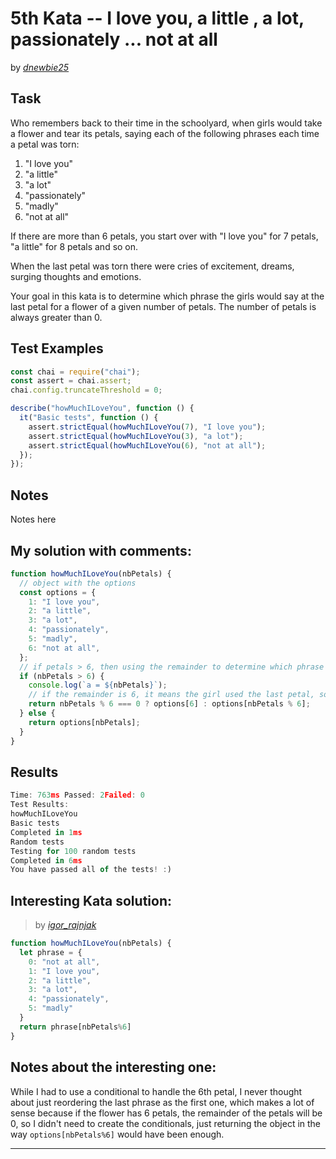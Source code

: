 # 5th Kata -- I love you, a little , a lot, passionately ... not at all

by _[dnewbie25](https://www.codewars.com/users/dnewbie25)_

## Task

Who remembers back to their time in the schoolyard, when girls would take a flower and tear its petals, saying each of the following phrases each time a petal was torn:

<ol>
<li>"I love you"</li>
<li>"a little"</li>
<li>"a lot"</li>
<li>"passionately"</li>
<li>"madly"</li>
<li>"not at all"</li>
</ol>

If there are more than 6 petals, you start over with "I love you" for 7 petals, "a little" for 8 petals and so on.

When the last petal was torn there were cries of excitement, dreams, surging thoughts and emotions.

Your goal in this kata is to determine which phrase the girls would say at the last petal for a flower of a given number of petals. The number of petals is always greater than 0.

## Test Examples

```js
const chai = require("chai");
const assert = chai.assert;
chai.config.truncateThreshold = 0;

describe("howMuchILoveYou", function () {
  it("Basic tests", function () {
    assert.strictEqual(howMuchILoveYou(7), "I love you");
    assert.strictEqual(howMuchILoveYou(3), "a lot");
    assert.strictEqual(howMuchILoveYou(6), "not at all");
  });
});
```

## Notes

Notes here

## My solution with comments:

```js
function howMuchILoveYou(nbPetals) {
  // object with the options
  const options = {
    1: "I love you",
    2: "a little",
    3: "a lot",
    4: "passionately",
    5: "madly",
    6: "not at all",
  };
  // if petals > 6, then using the remainder to determine which phrase will the girl end up with.
  if (nbPetals > 6) {
    console.log(`a = ${nbPetals}`);
    // if the remainder is 6, it means the girl used the last petal, so the option would be the last one
    return nbPetals % 6 === 0 ? options[6] : options[nbPetals % 6];
  } else {
    return options[nbPetals];
  }
}
```

## Results

```js
Time: 763ms Passed: 2Failed: 0
Test Results:
howMuchILoveYou
Basic tests
Completed in 1ms
Random tests
Testing for 100 random tests
Completed in 6ms
You have passed all of the tests! :)
```

## Interesting Kata solution:

> by _[igor_rajnjak](https://www.codewars.com/kata/reviews/57f277426486746cb5000009/groups/58b85a6c745c8cd771000219)_

```js
function howMuchILoveYou(nbPetals) {
  let phrase = {    
    0: "not at all",
    1: "I love you",
    2: "a little",
    3: "a lot",
    4: "passionately",
    5: "madly"
  }
  return phrase[nbPetals%6]
}
```

## Notes about the interesting one:

While I had to use a conditional to handle the 6th petal, I never thought about just reordering the last phrase as the first one, which makes a lot of sense because if the flower has 6 petals, the remainder of the petals will be 0, so I didn't need to create the conditionals, just returning the object in the way `options[nbPetals%6]` would have been enough.

---
